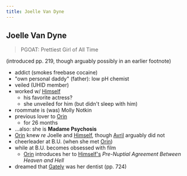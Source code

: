 ```yaml
---
title: Joelle Van Dyne
---
```


Joelle Van Dyne
---------------

> PGOAT: Prettiest Girl of All Time

(introduced pp. 219, though arguably possibly in an earlier footnote)

* addict (smokes freebase cocaine)
* "own personal daddy" (father): low pH chemist
* veiled (UHID member)
* worked w/ [Himself](/characters/Himself)
  * his favorite actress?
  * she unveiled for him (but didn't sleep with him)
* roommate is (was) Molly Notkin
* previous lover to [Orin](/characters/Orin)
  * for 26 months
* ...also: she is **Madame Psychosis**
* [Orin](/characters/Orin) knew *re* Joelle and [Himself](/characters/Himself),
  though [Avril](/characters/Avril) arguably did not
* cheerleader at B.U. (when she met [Orin](/characters/Orin))
* while at B.U. becomes obsessed with film
  * [Orin](/characters/Orin) introduces her to [Himself's](/characters/Himself)
    *Pre-Nuptial Agreement Between Heaven and Hell*
* dreamed that [Gately](/characters/Don_Gately) was her dentist (pp. 724)